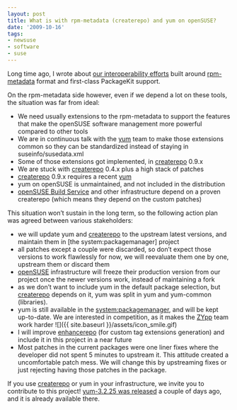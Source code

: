 ```yaml
---
layout: post
title: What is with rpm-metadata (createrepo) and yum on openSUSE?
date: '2009-10-16'
tags:
- newsuse
- software
- suse
---
```


Long time ago, I wrote about [our interoperability efforts](http://duncan.mac-vicar.com/blog/archives/314) built around [rpm-metadata](http://lists.baseurl.org/mailman/listinfo/rpm-metadata) format and first-class PackageKit support.

On the rpm-metadata side however, even if we depend a lot on these tools, the situation was far from ideal:

- We need usually extensions to the rpm-metadata to support the features that make the openSUSE software management more powerful compared to other tools
- We are in continuous talk with the [yum](http://yum.baseurl.org/) team to make those extensions common so they can be standardized instead of staying in suseinfo/susedata.xml
- Some of those extensions got implemented, in [createrepo](http://createrepo.baseurl.org/) 0.9.x
- We are stuck with [createrepo](http://createrepo.baseurl.org/) 0.4.x plus a high stack of patches
- [createrepo](http://createrepo.baseurl.org/) 0.9.x requires a recent [yum](http://yum.baseurl.org/) 
- yum on openSUSE is unmaintained, and not included in the distribution
- [openSUSE Build Service](http://build.opensuse.org/) and other infrastructure depend on a proven createrepo (which means they depend on the custom patches)

This situation won’t sustain in the long term, so the following action plan was agreed between various stakeholders:

- we will update yum and [createrepo](http://createrepo.baseurl.org/) to the upstream latest versions, and maintain them in [the system:packagemanager] project
- all patches except a couple were discarded, so don’t expect those versions to work flawlessly for now, we will reevaluate them one by one, upstream them or discard them
- [openSUSE](http://www.opensuse.org/) infrastructure will freeze their production version from our project once the newer versions work, instead of maintaining a fork
- as we don’t want to include yum in the default package selection, but [createrepo](http://createrepo.baseurl.org/) depends on it, yum was split in yum and yum-common (libraries).
- yum is still available in the [system:packagemanager](https://build.opensuse.org/project/show?project=system%3Apackagemanager), and will be kept up-to-date. We are interested in competition, as it makes the [ZYpp][10] team work harder
 ![]({{ site.baseurl }}/assets/icon_smile.gif)
- I will improve [enhancerepo](http://en.opensuse.org/Enhancerepo) (for custom tag extensions generation) and include it in this project in a near future
- Most patches in the current packages were one liner fixes where the developer did not spent 5 minutes to upstream it. This attitude created a uncomfortable patch mess. We will change this by upstreaming fixes or just rejecting having those patches in the package.

If you use [createrepo](http://createrepo.baseurl.org/) or yum in your infrastructure, we invite you to contribute to this project! [yum-3.2.25 was released](http://yum.baseurl.org/wiki/whatsnew/3.2.25) a couple of days ago, and it is already available there.

[10]: http://en.opensuse.org/Libzypp

